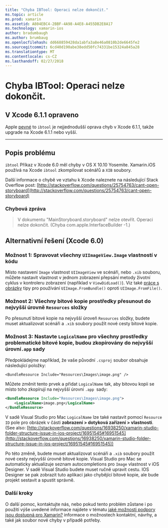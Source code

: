 ```yaml
---
title: "Chyba IBTool: Operaci nelze dokončit."
ms.topic: article
ms.prod: xamarin
ms.assetid: A804EBC4-2BBF-4A98-A4E8-A455DB2E8A17
ms.technology: xamarin-ios
author: bradumbaugh
ms.author: brumbaug
ms.openlocfilehash: dd668859428da1abfa3a8e46a0810b2de6645fe2
ms.sourcegitcommit: 6cd40d190abe38edd50fc74331be15324a845a28
ms.translationtype: MT
ms.contentlocale: cs-CZ
ms.lasthandoff: 02/27/2018
---
```

# <a name="ibtool-error-the-operation-couldnt-be-completed"></a>Chyba IBTool: Operaci nelze dokončit.

## <a name="fixed-in-xcode-611"></a>V Xcode 6.1.1 opraveno

Apple [pevné](https://developer.apple.com/library/content/documentation/Xcode/Conceptual/RN-Xcode-Archive/Chapters/xc6_release_notes.html#//apple_ref/doc/uid/TP40016994-CH4-SW1) to `ibtool` je nejjednodušší oprava chyb v Xcode 6.1.1, takže upgrade na Xcode 6.1.1 nebo vyšší.

* * *

## <a name="description-of-the-problem"></a>Popis problému

`ibtool` Příkaz v Xcode 6.0 měl chyby v OS X 10.10 Yosemite. Xamarin.iOS používá na Xcode `ibtool` zkompilovat scénářů a `XIB` soubory.

Další informace o chybě ve vztahu k Xcode naleznete na následující Stack Overflow post: [http://stackoverflow.com/questions/25754763/cant-open-storyboard](http://stackoverflow.com/questions/25754763/cant-open-storyboard)

### <a name="error-message"></a>Chybová zpráva

> V dokumentu "MainStoryboard.storyboard" nelze otevřít. Operaci nelze dokončit. (Chyba com.apple.InterfaceBuilder -1.)

## <a name="workarounds-for-xcode-60"></a>Alternativní řešení (Xcode 6.0)

### <a name="option-1-manage-all-uiimageviewimage-properties-in-code"></a>Možnost 1: Spravovat všechny `UIImageView.Image` vlastností v kódu

Místo nastavení `Image` vlastnost `UIImageView` ve scénáři, nebo `.xib` souboru, můžete nastavit vlastnost v jednom zobrazení přepsání metody životní cyklus v kontroleru zobrazení (například v `ViewDidLoad()`). Viz také [práce s obrázky](~/ios/app-fundamentals/images-icons/index.md) tipy pro používání `UIImage.FromBundle()` oproti `UIImage.FromFile()`.

### <a name="option-2-move-all-of-the-image-resources-to-the-top-level-resources-folder"></a>Možnost 2: Všechny bitové kopie prostředky přesunout do nejvyšší úrovně `Resources` složky

Po přesunutí bitové kopie na nejvyšší úroveň `Resources` složky, budete muset aktualizovat scénáři a `.xib` soubory použít nové cesty bitové kopie.

### <a name="option-3-set-the-logicalname-for-any-problematic-image-assets-so-they-are-copied-to-the-top-level-of-theapp-bundle"></a>Možnost 3: Nastavte `LogicalName` pro všechny prostředky problematické bitové kopie, budou zkopírovány do nejvyšší úrovní`.app` sady

Předpokládejme například, že vaše původní `.csproj` soubor obsahuje následující položky:

`<BundleResource Include="Resources\Images\image.png" />`

Můžete změnit tento prvek a přidat `LogicalName` tak, aby bitovou kopii se místo toho zkopírují na nejvyšší úrovni `.app `sady:

```xml
<BundleResource Include="Resources\Images\image.png">
    <LogicalName>image.png</LogicalName>
</BundleResource>
```

V sadě Visual Studio pro Mac `LogicalName` lze také nastavit pomocí `Resource ID` pole pro obrázek v části **zobrazení > dotyková zařízení > vlastnosti**. (See also: [http://stackoverflow.com/questions/16938250/xamarin-studio-folder-structure-issue-in-ios-project/16951545#16951545](http://stackoverflow.com/questions/16938250/xamarin-studio-folder-structure-issue-in-ios-project/16951545#16951545))

Po této změně, budete muset aktualizovat scénáři a `.xib` soubory použít nové cesty nejvyšší úrovně bitové kopie. Visual Studio pro Mac se automaticky aktualizuje seznam autocompletions pro `Image` vlastnost v iOS Designer. V sadě Visual Studio budete muset ručně upravit cestu. IOS Designer se pak zobrazit tuto aplikaci jako chybějící bitové kopie, ale bude projekt sestavit a spustit správně.

### <a name="next-steps"></a>Další kroky

O další pomoc, kontaktujte nás, nebo pokud tento problém zůstane i po použití výše uvedené informace najdete v tématu [jaké možnosti podpory jsou dostupná pro Xamarin?](~/cross-platform/troubleshooting/support-options.md) informace o možnostech kontaktní, návrhy, a také jak soubor nové chyby v případě potřeby. 

